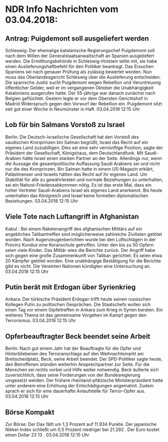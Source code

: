 # NDR Info Nachrichten vom 03.04.2018:


## Antrag: Puigdemont soll ausgeliefert werden
Schleswig:	Der ehemalige katalanische Regierungschef Puigdemont soll nach dem Willen der Generalstaatsanwaltschaft an Spanien ausgeliefert werden. Die Ermittlungsbehörde in Schleswig-Holstein teilte mit, sie habe einen Auslieferungshaftbefehl für den Politiker beantragt. Das Ersuchen Spaniens sei nach genauer Prüfung als zulässig bewertet worden. Nun muss das Oberlandesgericht Schleswig über die Auslieferung entscheiden. Die spanische Justiz sucht Puigdemont wegen Rebellion und Veruntreuung öffentlicher Gelder, weil er im vergangenen Oktober die Unabhängigkeit Kataloniens ausgerufen hatte. Der 55-jährige war danach zunächst nach Belgien geflüchtet. Gestern legte er vor dem Obersten Gerichtshof in Madrid Widerspruch gegen den Vorwurf der Rebellion ein. Puigdemont sitzt seit gut einer Woche in Neumünster in Haft. 03.04.2018 12:15 Uhr 

## Lob für bin Salmans Vorstoß zu Israel
Berlin: Die Deutsch-Israelische Gesellschaft hat den Vorstoß des saudischen Kronprinzen bin Salman begrüßt, Israel das Recht auf ein eigenes Land zuzubilligen. Dies sei eine sehr vernünftige Position, sagte der Präsident der Gesellschaft, Königshaus, dem Deutschlandfunk. Mit Saudi-Arabien hätte Israel einen starken Partner an der Seite. Allerdings nur, wenn die Aussage die gesamtpolitische Auffassung Saudi Arabiens sei und nicht nur die des Kronprinzen. Bin Salman hatte in einem US-Magazin erklärt, Palästinenser und Israelis hätten das Recht auf ihr eigenes Land. Um Stabilität für alle zu gewährleisten und normale Beziehungen zu unterhalten, sei ein Nahost-Friedensabkommen nötig. Es ist das erste Mal, dass ein hoher Vertreter Saudi-Arabiens Israel als eigenes Land anerkennt. Bis heute unterhalten das Königreich und Israel keine formellen diplomatischen Beziehungen. 03.04.2018 12:15 Uhr 

## Viele Tote nach Luftangriff in Afghanistan
Kabul : Bei einem Raketenangriff des afghanischen Militärs auf ein angebliches Talibantreffen sind möglicherweise zahlreiche Zivilisten getötet worden. Nach Augenzeugenberichten wurde bei den Luftschlägen in der Provinz Kundus eine Koranschule getroffen. Unter den bis zu 50 Opfern seien viele Kinder. Das Militär wies die Berichte zurück. Der Angriff habe sich gegen eine große Zusammenkunft von Taliban gerichtet. Es seien etwa 20 Kämpfer getötet worden. Eine unabhängige Bestätigung für die Berichte gibt es nicht. Die Vereinten Nationen kündigten eine Untersuchung an. 03.04.2018 12:15 Uhr 

## Putin berät mit Erdogan über Syrienkrieg
Ankara: Der türkische Präsident Erdogan trifft heute seinen russischen Kollegen Putin zu politischen Gesprächen. Die Staatschefs wollen sich einen Tag vor einem Gipfeltreffen in Ankara zum Krieg in Syrien beraten. Ein weiteres Thema ist das gemeinsame Vorgehen im Kampf gegen den Terrorismus. 03.04.2018 12:15 Uhr 

## Opferbeauftragter Beck beendet seine Arbeit
Berlin: Nach gut einem Jahr hat der Beauftragte für die Opfer und Hinterbliebenen des Terroranschlags auf den Weihnachtsmarkt am Breitscheidplatz, Beck, seine Arbeit beendet. Der SPD-Politiker sagte heute, den Betroffenen stünden weiterhin Ansprechpartner zur Seite. Für die Menschen sei nichts vorbei und Hilfe weiter notwendig. Beck äußerte sich zuversichtlich, dass seine Forderungen von der Bundesregierung umgesetzt werden. Der frühere rheinland-pfälzische Ministerpräsident hatte unter anderem eine Erhöhung der Entschädigungen angemahnt. Zudem sprach er sich für eine dauerhafte Anlaufstelle für Terror-Opfer aus. 03.04.2018 12:15 Uhr 

## Börse Kompakt
Zur Börse: Der Dax fällt um  1,3  Prozent auf  11.934  Punkte. Der japanische Nikkei-Index schließt um  0,5  Prozent niedriger bei  21.292 . Der Euro kostet einen Dollar  23 13 . 03.04.2018 12:15 Uhr 
